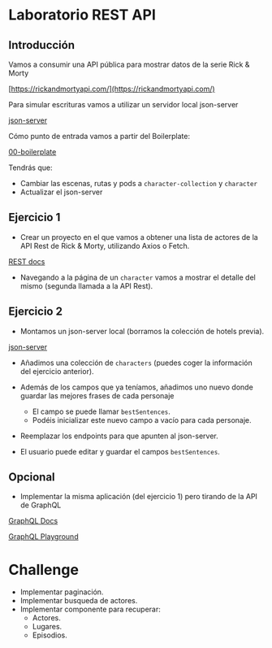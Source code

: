 # Laboratorio REST API

## Introducción

Vamos a consumir una API pública para mostrar datos de la serie Rick & Morty

[https://rickandmortyapi.com/](https://rickandmortyapi.com/)

Para simular escrituras vamos a utilizar un servidor local json-server

[json-server](https://github.com/typicode/json-server)

Cómo punto de entrada vamos a partir del Boilerplate:

[00-boilerplate](https://github.com/Lemoncode/master-frontend-lemoncode/tree/master/06-rest-api/01-concepts/00-boilerplate)

Tendrás que:

- Cambiar las escenas, rutas y pods a `character-collection` y `character`
- Actualizar el json-server

## Ejercicio 1

- Crear un proyecto en el que vamos a obtener una lista de actores de la API Rest de Rick & Morty, utilizando Axios o Fetch.

[REST docs](https://rickandmortyapi.com/documentation/#rest)

- Navegando a la página de un `character` vamos a mostrar el detalle del mismo (segunda llamada a la API Rest).

## Ejercicio 2

- Montamos un json-server local (borramos la colección de hotels previa).

[json-server](https://github.com/typicode/json-server)

- Añadimos una colección de `characters` (puedes coger la información del ejercicio anterior).

- Además de los campos que ya teníamos, añadimos uno nuevo donde guardar las mejores frases de cada personaje

  - El campo se puede llamar `bestSentences`.
  - Podéis inicializar este nuevo campo a vacío para cada personaje.

- Reemplazar los endpoints para que apunten al json-server.

- El usuario puede editar y guardar el campos `bestSentences`.

## Opcional

- Implementar la misma aplicación (del ejercicio 1) pero tirando de la API de GraphQL

[GraphQL Docs](https://rickandmortyapi.com/documentation/#graphql)

[GraphQL Playground](https://rickandmortyapi.com/graphql/)

# Challenge

- Implementar paginación.
- Implementar busqueda de actores.
- Implementar componente para recuperar:
  - Actores.
  - Lugares.
  - Episodios.
